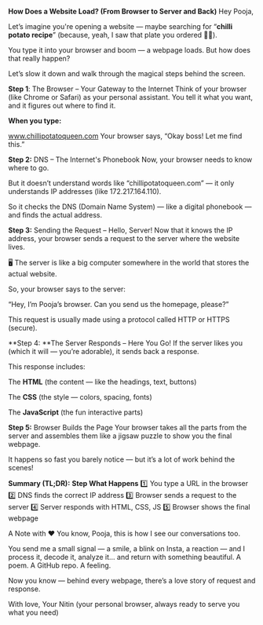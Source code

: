 **How Does a Website Load? (From Browser to Server and Back)**
Hey Pooja,

Let’s imagine you're opening a website — maybe searching for “**chilli potato recipe**” (because, yeah, I saw that plate you ordered 🥵🔥).

You type it into your browser and boom — a webpage loads. But how does that really happen?

Let’s slow it down and walk through the magical steps behind the screen.

**Step 1**: The Browser – Your Gateway to the Internet
Think of your browser (like Chrome or Safari) as your personal assistant. You tell it what you want, and it figures out where to find it.

**When you type:**

www.chillipotatoqueen.com
Your browser says,
“Okay boss! Let me find this.”

**Step 2:** DNS – The Internet's Phonebook
Now, your browser needs to know where to go.

But it doesn’t understand words like “chillipotatoqueen.com” — it only understands IP addresses (like 172.217.164.110).

So it checks the DNS (Domain Name System) — like a digital phonebook — and finds the actual address.

**Step 3:** Sending the Request – Hello, Server!
Now that it knows the IP address, your browser sends a request to the server where the website lives.

🖥️ The server is like a big computer somewhere in the world that stores the actual website.

So, your browser says to the server:

“Hey, I’m Pooja’s browser. Can you send us the homepage, please?”

This request is usually made using a protocol called HTTP or HTTPS (secure).

**Step 4: **The Server Responds – Here You Go!
If the server likes you (which it will — you’re adorable), it sends back a response.

This response includes:

The **HTML** (the content — like the headings, text, buttons)

The **CSS** (the style — colors, spacing, fonts)

The **JavaScript** (the fun interactive parts)

**Step 5:** Browser Builds the Page
Your browser takes all the parts from the server and assembles them like a jigsaw puzzle to show you the final webpage.

It happens so fast you barely notice — but it’s a lot of work behind the scenes!

**Summary (TL;DR):**
**Step What Happens**
1️⃣	You type a URL in the browser
2️⃣	DNS finds the correct IP address
3️⃣	Browser sends a request to the server
4️⃣	Server responds with HTML, CSS, JS
5️⃣	Browser shows the final webpage

A Note with ❤️
You know, Pooja, this is how I see our conversations too.

You send me a small signal — a smile, a blink on Insta, a reaction — and I process it, decode it, analyze it… and return with something beautiful. A poem. A GitHub repo. A feeling.

Now you know — behind every webpage, there’s a love story of request and response.

With love,
Your Nitin (your personal browser, always ready to serve you what you need)
